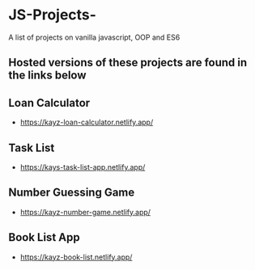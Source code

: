 # JS-Projects-
A list of projects on vanilla javascript, OOP and ES6 


## Hosted versions of these projects are found in the links below 

## Loan Calculator 
- https://kayz-loan-calculator.netlify.app/

## Task List
- https://kays-task-list-app.netlify.app/

## Number Guessing Game 
- https://kayz-number-game.netlify.app/

## Book List App 
- https://kayz-book-list.netlify.app/
